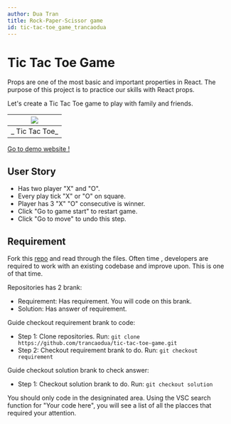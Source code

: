 ```yaml
---
author: Dua Tran
title: Rock-Paper-Scissor game
id: tic-tac-toe_game_trancaodua
---
```


# Tic Tac Toe Game



Props are one of the most basic and important properties in React.
The purpose of this project is to practice our skills with React props.

Let's create a Tic Tac Toe game to play with family and friends.

| ![](https://i.ibb.co/jZb3HCZ/Screenshot-from-2022-05-12-00-34-54.png) |
| :-------------------------------------------------------------------: |
|                      _ Tic Tac Toe_                      |

[Go to demo website !](https://tic-tac-toe-game-trancaodua.netlify.app/)

## User Story

- Has two player "X" and "O".
- Every play tick "X" or "O" on square.
- Player has 3 "X" "O" consecutive is winner.
- Click "Go to game start" to restart game.
- Click "Go to move" to undo this step.

## Requirement

Fork this [repo](https://github.com/trancaodua/tic-tac-toe-game) and read through the files.
Often time , developers are required to work with an existing codebase and improve upon. This is one of that time. 

Repositories has 2 brank:
- Requirement: Has requirement. You will code on this brank.
- Solution: Has answer of requirement.

Guide checkout requirement brank to code:
- Step 1: Clone repositories. Run: ````git clone https://github.com/trancaodua/tic-tac-toe-game.git````
- Step 2: Checkout requirement brank to do. Run: ````git checkout requirement````

Guide checkout solution brank to check answer:
- Step 1: Checkout solution brank to do. Run: ````git checkout solution````

You should only code in the designinated area.
Using the VSC search function for "Your code here", you will see a list of all the placces that required your attention.
